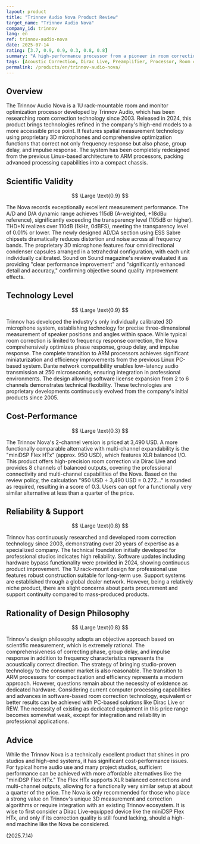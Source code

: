 ```yaml
---
layout: product
title: "Trinnov Audio Nova Product Review"
target_name: "Trinnov Audio Nova"
company_id: trinnov
lang: en
ref: trinnov-audio-nova
date: 2025-07-14
rating: [3.7, 0.9, 0.9, 0.3, 0.8, 0.8]
summary: "A high-performance processor from a pioneer in room correction technology. Features excellent measurement performance and unique 3D microphones, but faces cost-performance challenges compared to products with equivalent functionality."
tags: [Acoustic Correction, Dirac Live, Preamplifier, Processor, Room correction]
permalink: /products/en/trinnov-audio-nova/
---
```

## Overview

The Trinnov Audio Nova is a 1U rack-mountable room and monitor optimization processor developed by Trinnov Audio, which has been researching room correction technology since 2003. Released in 2024, this product brings technologies refined in the company's high-end models to a more accessible price point. It features spatial measurement technology using proprietary 3D microphones and comprehensive optimization functions that correct not only frequency response but also phase, group delay, and impulse response. The system has been completely redesigned from the previous Linux-based architecture to ARM processors, packing advanced processing capabilities into a compact chassis.

## Scientific Validity

$$ \Large \text{0.9} $$

The Nova records exceptionally excellent measurement performance. The A/D and D/A dynamic range achieves 115dB (A-weighted, +18dBu reference), significantly exceeding the transparency level (105dB or higher). THD+N realizes over 110dB (1kHz, 0dBFS), meeting the transparency level of 0.01% or lower. The newly designed AD/DA section using ESS Sabre chipsets dramatically reduces distortion and noise across all frequency bands. The proprietary 3D microphone features four omnidirectional condenser capsules arranged in a tetrahedral configuration, with each unit individually calibrated. Sound on Sound magazine's review evaluated it as providing "clear performance improvement" and "significantly enhanced detail and accuracy," confirming objective sound quality improvement effects.

## Technology Level

$$ \Large \text{0.9} $$

Trinnov has developed the industry's only individually calibrated 3D microphone system, establishing technology for precise three-dimensional measurement of speaker positions and angles within space. While typical room correction is limited to frequency response correction, the Nova comprehensively optimizes phase response, group delay, and impulse response. The complete transition to ARM processors achieves significant miniaturization and efficiency improvements from the previous Linux PC-based system. Dante network compatibility enables low-latency audio transmission at 250 microseconds, ensuring integration in professional environments. The design allowing software license expansion from 2 to 6 channels demonstrates technical flexibility. These technologies are proprietary developments continuously evolved from the company's initial products since 2005.

## Cost-Performance

$$ \Large \text{0.3} $$

The Trinnov Nova's 2-channel version is priced at 3,490 USD. A more functionally comparable alternative with multi-channel expandability is the "miniDSP Flex HTx" (approx. 950 USD), which features XLR balanced I/O. This product offers high-precision room correction via Dirac Live and provides 8 channels of balanced outputs, covering the professional connectivity and multi-channel capabilities of the Nova. Based on the review policy, the calculation "950 USD ÷ 3,490 USD = 0.272..." is rounded as required, resulting in a score of 0.3. Users can opt for a functionally very similar alternative at less than a quarter of the price.

## Reliability & Support

$$ \Large \text{0.8} $$

Trinnov has continuously researched and developed room correction technology since 2003, demonstrating over 20 years of expertise as a specialized company. The technical foundation initially developed for professional studios indicates high reliability. Software updates including hardware bypass functionality were provided in 2024, showing continuous product improvement. The 1U rack-mount design for professional use features robust construction suitable for long-term use. Support systems are established through a global dealer network. However, being a relatively niche product, there are slight concerns about parts procurement and support continuity compared to mass-produced products.

## Rationality of Design Philosophy

$$ \Large \text{0.8} $$

Trinnov's design philosophy adopts an objective approach based on scientific measurement, which is extremely rational. The comprehensiveness of correcting phase, group delay, and impulse response in addition to frequency characteristics represents the acoustically correct direction. The strategy of bringing studio-proven technology to the consumer market is also reasonable. The transition to ARM processors for compactization and efficiency represents a modern approach. However, questions remain about the necessity of existence as dedicated hardware. Considering current computer processing capabilities and advances in software-based room correction technology, equivalent or better results can be achieved with PC-based solutions like Dirac Live or REW. The necessity of existing as dedicated equipment in this price range becomes somewhat weak, except for integration and reliability in professional applications.

## Advice

While the Trinnov Nova is a technically excellent product that shines in pro studios and high-end systems, it has significant cost-performance issues. For typical home audio use and many project studios, sufficient performance can be achieved with more affordable alternatives like the "miniDSP Flex HTx." The Flex HTx supports XLR balanced connections and multi-channel outputs, allowing for a functionally very similar setup at about a quarter of the price. The Nova is only recommended for those who place a strong value on Trinnov's unique 3D measurement and correction algorithms or require integration with an existing Trinnov ecosystem. It is wise to first consider a Dirac Live-equipped device like the miniDSP Flex HTx, and only if its correction quality is still found lacking, should a high-end machine like the Nova be considered.

(2025.7.14)